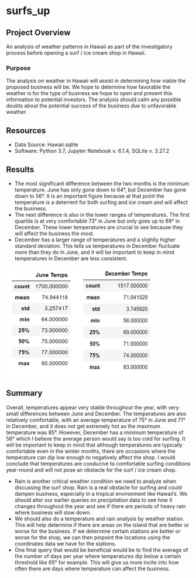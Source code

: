 # surfs_up
## Project Overview
An analysis of weather patterns in Hawaii as part of the investigatory process before opening a surf / ice cream shop in Hawaii.
### Purpose
The analysis on weather in Hawaii will assist in determining how viable the proposed business will be.  We hope to determine how favorable the weather is for the type of business we hope to open and present this information to potential investors.  The analysis should calm any possible doubts about the potential success of the business due to unfavorable weather.
## Resources
-	Data Source: Hawaii.sqlite
-	Software: Python 3.7, Jupyter Notebook v. 6.1.4, SQLite v. 3.27.2
## Results
- The most significant difference between the two months is the minimum temperature.  June has only gone down to 64°, but December has gone down to 56°.  It is an important figure because at that point the temperature is a deterrent for both surfing and ice cream and will affect the business.
- The next difference is also in the lower ranges of temperatures.  The first quartile is at very comfortable 73° in June but only goes up to 69° in December.  These lower temperatures are crucial to see because they will affect the business the most.  
- December has a larger range of temperatures and a slightly higher standard deviation.  This tells us temperatures in December fluctuate more than they do in June, and it will be important to keep in mind temperatures in December are less consistent.

<img src="Summary_statistics/June_temps.PNG" width="200" height="300"/>  <img src="Summary_statistics/December_temps.PNG" width="200" height="300"/>

   

## Summary
Overall, temperatures appear very stable throughout the year, with very small differences between June and December.  The temperatures are also relatively comfortable, with an average temperature of 75° in June and 71° in December, and it does not get extremely hot as the maximum temperature was 85°.  However, December has a minimum temperature of 56° which I believe the average person would say is too cold for surfing.  It will be important to keep in mind that although temperatures are typically comfortable even in the winter months, there are occasions where the temperature can dip low enough to negatively affect the shop.  I would conclude that temperatures are conducive to comfortable surfing conditions year-round and will not pose an obstacle for the surf / ice cream shop. 
- Rain is another critical weather condition we need to analyze when discussing the surf shop.  Rain is a real obstacle for surfing and could dampen business, especially in a tropical environment like Hawaii’s.  We should alter our earlier queries on precipitation data to see how it changes throughout the year and see if there are periods of heavy rain where business will slow down.
- We should also do a temperature and rain analysis by weather station.  This will help determine if there are areas on the island that are better or worse for the business.  If we determine certain stations are better or worse for the shop, we can then pinpoint the locations using the coordinates data we have for the stations.
- One final query that would be beneficial would be to find the average of the number of days per year where temperatures dip below a certain threshold like 65° for example.  This will give us more incite into how often there are days where temperature can affect the business. 
